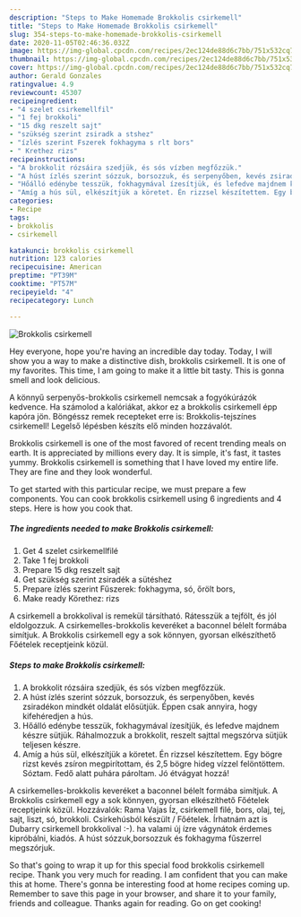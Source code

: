 ```yaml
---
description: "Steps to Make Homemade Brokkolis csirkemell"
title: "Steps to Make Homemade Brokkolis csirkemell"
slug: 354-steps-to-make-homemade-brokkolis-csirkemell
date: 2020-11-05T02:46:36.032Z
image: https://img-global.cpcdn.com/recipes/2ec124de88d6c7bb/751x532cq70/brokkolis-csirkemell-recept-foto.jpg
thumbnail: https://img-global.cpcdn.com/recipes/2ec124de88d6c7bb/751x532cq70/brokkolis-csirkemell-recept-foto.jpg
cover: https://img-global.cpcdn.com/recipes/2ec124de88d6c7bb/751x532cq70/brokkolis-csirkemell-recept-foto.jpg
author: Gerald Gonzales
ratingvalue: 4.9
reviewcount: 45307
recipeingredient:
- "4 szelet csirkemellfil"
- "1 fej brokkoli"
- "15 dkg reszelt sajt"
- "szükség szerint zsiradk a stshez"
- "ízlés szerint Fszerek fokhagyma s rlt bors"
- " Krethez rizs"
recipeinstructions:
- "A brokkolit rózsáira szedjük, és sós vízben megfőzzük."
- "A húst ízlés szerint sózzuk, borsozzuk, és serpenyőben, kevés zsiradékon mindkét oldalát elősütjük. Éppen csak annyira, hogy kifehéredjen a hús."
- "Hőálló edénybe tesszük, fokhagymával ízesítjük, és lefedve majdnem készre sütjük. Ráhalmozzuk a brokkolit, reszelt sajttal megszórva sütjük teljesen készre."
- "Amíg a hús sül, elkészítjük a köretet. Én rizzsel készítettem. Egy bögre rizst kevés zsíron megpirítottam, és 2,5 bögre hideg vízzel felöntöttem. Sóztam. Fedő alatt puhára pároltam. Jó étvágyat hozzá!"
categories:
- Recipe
tags:
- brokkolis
- csirkemell

katakunci: brokkolis csirkemell 
nutrition: 123 calories
recipecuisine: American
preptime: "PT39M"
cooktime: "PT57M"
recipeyield: "4"
recipecategory: Lunch

---
```



![Brokkolis csirkemell](https://img-global.cpcdn.com/recipes/2ec124de88d6c7bb/751x532cq70/brokkolis-csirkemell-recept-foto.jpg)

Hey everyone, hope you're having an incredible day today. Today, I will show you a way to make a distinctive dish, brokkolis csirkemell. It is one of my favorites. This time, I am going to make it a little bit tasty. This is gonna smell and look delicious.

A könnyű serpenyős-brokkolis csirkemell nemcsak a fogyókúrázók kedvence. Ha számolod a kalóriákat, akkor ez a brokkolis csirkemell épp kapóra jön. Böngéssz remek recepteket erre is: Brokkolis-tejszínes csirkemell! Legelső lépésben készíts elő minden hozzávalót.

Brokkolis csirkemell is one of the most favored of recent trending meals on earth. It is appreciated by millions every day. It is simple, it's fast, it tastes yummy. Brokkolis csirkemell is something that I have loved my entire life. They are fine and they look wonderful.


To get started with this particular recipe, we must prepare a few components. You can cook brokkolis csirkemell using 6 ingredients and 4 steps. Here is how you cook that.

<!--inarticleads1-->

##### The ingredients needed to make Brokkolis csirkemell:

1. Get 4 szelet csirkemellfilé
1. Take 1 fej brokkoli
1. Prepare 15 dkg reszelt sajt
1. Get szükség szerint zsiradék a sütéshez
1. Prepare ízlés szerint Fűszerek: fokhagyma, só, őrölt bors,
1. Make ready  Körethez: rizs


A csirkemell a brokkolival is remekül társítható. Rátesszük a tejfölt, és jól eldolgozzuk. A csirkemelles-brokkolis keveréket a baconnel bélelt formába simítjuk. A Brokkolis csirkemell egy a sok könnyen, gyorsan elkészíthető Főételek receptjeink közül. 

<!--inarticleads2-->

##### Steps to make Brokkolis csirkemell:

1. A brokkolit rózsáira szedjük, és sós vízben megfőzzük.
1. A húst ízlés szerint sózzuk, borsozzuk, és serpenyőben, kevés zsiradékon mindkét oldalát elősütjük. Éppen csak annyira, hogy kifehéredjen a hús.
1. Hőálló edénybe tesszük, fokhagymával ízesítjük, és lefedve majdnem készre sütjük. Ráhalmozzuk a brokkolit, reszelt sajttal megszórva sütjük teljesen készre.
1. Amíg a hús sül, elkészítjük a köretet. Én rizzsel készítettem. Egy bögre rizst kevés zsíron megpirítottam, és 2,5 bögre hideg vízzel felöntöttem. Sóztam. Fedő alatt puhára pároltam. Jó étvágyat hozzá!


A csirkemelles-brokkolis keveréket a baconnel bélelt formába simítjuk. A Brokkolis csirkemell egy a sok könnyen, gyorsan elkészíthető Főételek receptjeink közül. Hozzávalók: Rama Vajas Íz, csirkemell filé, bors, olaj, tej, sajt, liszt, só, brokkoli. Csirkehúsból készült / Főételek. Írhatnám azt is Dubarry csirkemell brokkolival :-). ha valami új ízre vágynátok érdemes kipróbálni, kiadós. A húst sózzuk,borsozzuk és fokhagyma fűszerrel megszórjuk. 

So that's going to wrap it up for this special food brokkolis csirkemell recipe. Thank you very much for reading. I am confident that you can make this at home. There's gonna be interesting food at home recipes coming up. Remember to save this page in your browser, and share it to your family, friends and colleague. Thanks again for reading. Go on get cooking!
